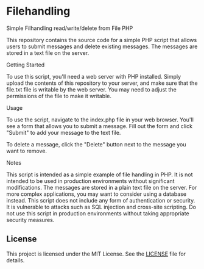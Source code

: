 # Filehandling

Simple Filhandling read/write/delete from File PHP

This repository contains the source code for a simple PHP script that allows users to submit messages and delete existing messages. 
The messages are stored in a text file on the server.

Getting Started

To use this script, you'll need a web server with PHP installed. Simply upload the contents of this repository to your server,
and make sure that the file.txt file is writable by the web server. You may need to adjust the permissions of the file to make it writable.

Usage

To use the script, navigate to the index.php file in your web browser. You'll see a form that allows you to submit a message.
Fill out the form and click "Submit" to add your message to the text file.

To delete a message, click the "Delete" button next to the message you want to remove.

Notes

This script is intended as a simple example of file handling in PHP. It is not intended to be used in production environments without significant modifications.
The messages are stored in a plain text file on the server. For more complex applications, you may want to consider using a database instead.
This script does not include any form of authentication or security. It is vulnerable to attacks such as SQL injection and cross-site scripting. 
Do not use this script in production environments without taking appropriate security measures.


## License

This project is licensed under the MIT License. See the [LICENSE](LICENSE) file for details.
